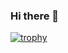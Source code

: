 ### Hi there 👋


[![trophy](https://github-profile-trophy.vercel.app/?username=GNRain&theme=onedark)](https://github.com/GNRain/github-profile-trophy)
